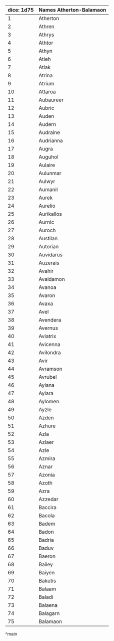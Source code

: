 | dice: 1d75 | Names Atherton-Balamaon|
| ---- | ---- |
|1|Atherton|
|2|Athren|
|3|Athrys|
|4|Athtor|
|5|Athyn|
|6|Atieh|
|7|Atlak|
|8|Atrina|
|9|Atrium|
|10|Attaroa|
|11|Aubaureer|
|12|Aubric|
|13|Auden|
|14|Audern|
|15|Audraine|
|16|Audrianna|
|17|Augra|
|18|Auguhol|
|19|Aulaire|
|20|Aulunmar|
|21|Aulwyr|
|22|Aumanil|
|23|Aurek|
|24|Aurelio|
|25|Aurikallos|
|26|Aurnic|
|27|Auroch|
|28|Austilan|
|29|Autorian|
|30|Auvidarus|
|31|Auzerais|
|32|Avahir|
|33|Avaldamon|
|34|Avanoa|
|35|Avaron|
|36|Avaxa|
|37|Avel|
|38|Avendera|
|39|Avernus|
|40|Aviatrix|
|41|Avicenna|
|42|Avilondra|
|43|Avir|
|44|Avramson|
|45|Avrubel|
|46|Ayiana|
|47|Aylara|
|48|Aylomen|
|49|Ayzle|
|50|Azden|
|51|Azhure|
|52|Azla|
|53|Azlaer|
|54|Azle|
|55|Azmira|
|56|Aznar|
|57|Azonia|
|58|Azoth|
|59|Azra|
|60|Azzedar|
|61|Baccira|
|62|Bacola|
|63|Badem|
|64|Badon|
|65|Badria|
|66|Baduv|
|67|Baeron|
|68|Bailey|
|69|Baiyen|
|70|Bakutis|
|71|Balaam|
|72|Baladi|
|73|Balaena|
|74|Balagarn|
|75|Balamaon|
^main
